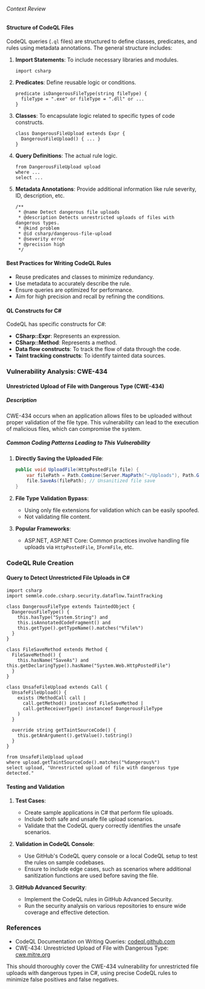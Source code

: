###### Context Review

#### Structure of CodeQL Files

CodeQL queries (`.ql` files) are structured to define classes, predicates, and rules using metadata annotations. The general structure includes:

1. **Import Statements**: To include necessary libraries and modules.
   ```ql
   import csharp
   ```

2. **Predicates**: Define reusable logic or conditions.
   ```ql
   predicate isDangerousFileType(string fileType) {
     fileType = ".exe" or fileType = ".dll" or ...
   }
   ```

3. **Classes**: To encapsulate logic related to specific types of code constructs.
   ```ql
   class DangerousFileUpload extends Expr {
     DangerousFileUpload() { ... }
   }
   ```

4. **Query Definitions**: The actual rule logic.
   ```ql
   from DangerousFileUpload upload
   where ...
   select ...
   ```

5. **Metadata Annotations**: Provide additional information like rule severity, ID, description, etc.
   ```ql
   /**
    * @name Detect dangerous file uploads
    * @description Detects unrestricted uploads of files with dangerous types.
    * @kind problem
    * @id csharp/dangerous-file-upload
    * @severity error
    * @precision high
    */
   ```

#### Best Practices for Writing CodeQL Rules

- Reuse predicates and classes to minimize redundancy.
- Use metadata to accurately describe the rule.
- Ensure queries are optimized for performance.
- Aim for high precision and recall by refining the conditions.

#### QL Constructs for C#

CodeQL has specific constructs for C#:
- **CSharp::Expr**: Represents an expression.
- **CSharp::Method**: Represents a method.
- **Data flow constructs**: To track the flow of data through the code.
- **Taint tracking constructs**: To identify tainted data sources.

### Vulnerability Analysis: CWE-434

#### Unrestricted Upload of File with Dangerous Type (CWE-434)

##### Description
CWE-434 occurs when an application allows files to be uploaded without proper validation of the file type. This vulnerability can lead to the execution of malicious files, which can compromise the system.

##### Common Coding Patterns Leading to This Vulnerability

1. **Directly Saving the Uploaded File**:
   ```csharp
   public void UploadFile(HttpPostedFile file) {
       var filePath = Path.Combine(Server.MapPath("~/Uploads"), Path.GetFileName(file.FileName));
       file.SaveAs(filePath); // Unsanitized file save
   }
   ```

2. **File Type Validation Bypass**:
    - Using only file extensions for validation which can be easily spoofed.
    - Not validating file content.

3. **Popular Frameworks**:
    - ASP.NET, ASP.NET Core: Common practices involve handling file uploads via `HttpPostedFile`, `IFormFile`, etc.

### CodeQL Rule Creation

#### Query to Detect Unrestricted File Uploads in C#

```ql
import csharp
import semmle.code.csharp.security.dataflow.TaintTracking

class DangerousFileType extends TaintedObject {
  DangerousFileType() {
    this.hasType("System.String") and
    this.isAnnotatedCodeFragment() and
    this.getType().getTypeName().matches("%file%")
  }
}

class FileSaveMethod extends Method {
  FileSaveMethod() {
    this.hasName("SaveAs") and this.getDeclaringType().hasName("System.Web.HttpPostedFile")
  }
}

class UnsafeFileUpload extends Call {
  UnsafeFileUpload() {
    exists (MethodCall call | 
      call.getMethod() instanceof FileSaveMethod | 
      call.getReceiverType() instanceof DangerousFileType
    )
  }
  
  override string getTaintSourceCode() {
    this.getAnArgument().getValue().toString()
  }
}

from UnsafeFileUpload upload
where upload.getTaintSourceCode().matches("%dangerous%")
select upload, "Unrestricted upload of file with dangerous type detected."
```

#### Testing and Validation

1. **Test Cases**:
   - Create sample applications in C# that perform file uploads.
   - Include both safe and unsafe file upload scenarios.
   - Validate that the CodeQL query correctly identifies the unsafe scenarios.

2. **Validation in CodeQL Console**:
   - Use GitHub's CodeQL query console or a local CodeQL setup to test the rules on sample codebases.
   - Ensure to include edge cases, such as scenarios where additional sanitization functions are used before saving the file.

3. **GitHub Advanced Security**:
   - Implement the CodeQL rules in GitHub Advanced Security.
   - Run the security analysis on various repositories to ensure wide coverage and effective detection.

### References
- CodeQL Documentation on Writing Queries: [codeql.github.com](https://codeql.github.com/docs/writing-codeql-queries/)
- CWE-434: Unrestricted Upload of File with Dangerous Type: [cwe.mitre.org](https://cwe.mitre.org/data/definitions/434.html)

This should thoroughly cover the CWE-434 vulnerability for unrestricted file uploads with dangerous types in C#, using precise CodeQL rules to minimize false positives and false negatives.